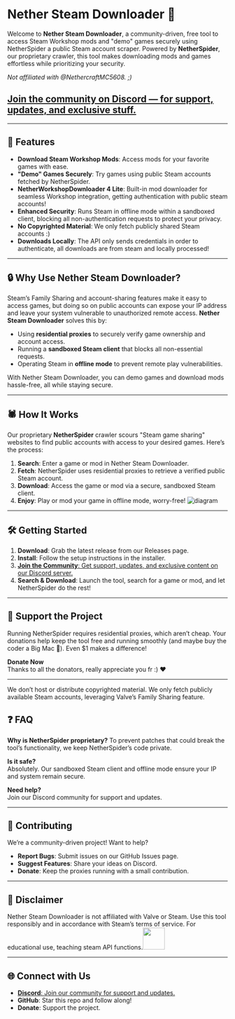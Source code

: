 # Nether Steam Downloader 🚀

Welcome to **Nether Steam Downloader**, a community-driven, free tool to access Steam Workshop mods and "demo" games securely using NetherSpider a public Steam account scraper. Powered by **NetherSpider**, our proprietary crawler, this tool makes downloading mods and games effortless while prioritizing your security.

*Not affiliated with @NethercraftMC5608. ;)*
## [Join the community on Discord — for support, updates, and exclusive stuff.](https://discord.gg/bs9TMxMJk9)

---

## 🌟 Features

- **Download Steam Workshop Mods**: Access mods for your favorite games with ease.
- **"Demo" Games Securely**: Try games using public Steam accounts fetched by NetherSpider.
- **NetherWorkshopDownloader 4 Lite**: Built-in mod downloader for seamless Workshop integration, getting authentication with public steam accounts!
- **Enhanced Security**: Runs Steam in offline mode within a sandboxed client, blocking all non-authentication requests to protect your privacy.
- **No Copyrighted Material**: We only fetch publicly shared Steam accounts :)
- **Downloads Locally**: The API only sends credentials in order to authenticate, all downloads are from steam and locally processed!

---

## 🔒 Why Use Nether Steam Downloader?

Steam’s Family Sharing and account-sharing features make it easy to access games, but doing so on public accounts can expose your IP address and leave your system vulnerable to unauthorized remote access. **Nether Steam Downloader** solves this by:

- Using **residential proxies** to securely verify game ownership and account access.
- Running a **sandboxed Steam client** that blocks all non-essential requests.
- Operating Steam in **offline mode** to prevent remote play vulnerabilities.

With Nether Steam Downloader, you can demo games and download mods hassle-free, all while staying secure.

---

## 🕷️ How It Works

Our proprietary **NetherSpider** crawler scours "Steam game sharing" websites to find public accounts with access to your desired games. Here’s the process:

1. **Search**: Enter a game or mod in Nether Steam Downloader.
2. **Fetch**: NetherSpider uses residential proxies to retrieve a verified public Steam account.
3. **Download**: Access the game or mod via a secure, sandboxed Steam client.
4. **Enjoy**: Play or mod your game in offline mode, worry-free!
![diagram](https://github.com/user-attachments/assets/a9128f5b-ce26-420b-adb0-a1a192b08cbc)

---

## 🛠️ Getting Started

1. **Download**: Grab the latest release from our Releases page.
2. **Install**: Follow the setup instructions in the installer.
3. [**Join the Community**: Get support, updates, and exclusive content on our Discord server.](https://discord.gg/bs9TMxMJk9)
4. **Search & Download**: Launch the tool, search for a game or mod, and let NetherSpider do the rest!

---

## 💸 Support the Project

Running NetherSpider requires residential proxies, which aren’t cheap. Your donations help keep the tool free and running smoothly (and maybe buy the coder a Big Mac 🍔). Even $1 makes a difference!

**Donate Now**\
Thanks to all the donators, really appreciate you fr :) ❤️

---
We don’t host or distribute copyrighted material. We only fetch publicly available Steam accounts, leveraging Valve’s Family Sharing feature.
## ❓ FAQ

**Why is NetherSpider proprietary?**
To prevent patches that could break the tool’s functionality, we keep NetherSpider’s code private.

**Is it safe?**\
Absolutely. Our sandboxed Steam client and offline mode ensure your IP and system remain secure.

**Need help?**\
Join our Discord community for support and updates.

---

## 🤝 Contributing

We’re a community-driven project! Want to help?

- **Report Bugs**: Submit issues on our GitHub Issues page.
- **Suggest Features**: Share your ideas on Discord.
- **Donate**: Keep the proxies running with a small contribution.

---

## 📜 Disclaimer

Nether Steam Downloader is not affiliated with Valve or Steam. Use this tool responsibly and in accordance with Steam’s terms of service. For educational use, teaching steam API functions.<img src="https://github.com/user-attachments/assets/7501716d-dff2-4ff6-a17e-1113495d80d5" width=50px>

---

## 🌐 Connect with Us

- [**Discord**: Join our community for support and updates.](https://discord.gg/bs9TMxMJk9)
- **GitHub**: Star this repo and follow along!
- **Donate**: Support the project.
